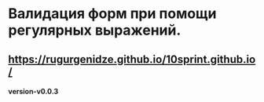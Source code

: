 # Валидация форм при помощи регулярных выражений.
## https://rugurgenidze.github.io/10sprint.github.io/
#### version-v0.0.3